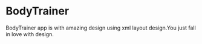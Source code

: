# BodyTrainer
BodyTrainer app is with amazing design using xml layout design.You just fall in love with design.

